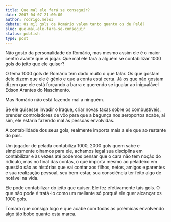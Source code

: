 ```yaml
---
title: Que mal ele fará se conseguir?
date: 2007-04-07 21:00:00
author: rodrigo.melo3
debate: Os mil gols de Romário valem tanto quanto os de Pelé?
slug: que-mal-ele-fara-se-conseguir
status: publish 
type: post
---
```


Não gosto da personalidade do Romário, mas mesmo assim ele é o maior centro avante que vi jogar. Que mal ele fará a alguém se contabilizar 1000 gols do jeito que ele quiser?  

 O tema 1000 gols de Romário tem dado muito o que falar. Os que gostam dele dizem que ele é gênio e que a conta está certa. Já os que não gostam dizem que ele está forçando a barra e querendo se igualar ao inigualável Edson Arantes do Nascimento.  

 Mas Romário não está fazendo mal a ninguém.  

 Se ele quisesse invadir o Iraque, criar novas taxas sobre os combustíveis, prender controladores de vôo para que a bagunça nos aeroportos acabe, ai sim, ele estaria fazendo mal às pessoas envolvidas.  

A contabilidade dos seus gols, realmente importa mais a ele que ao restante do país.  

Um jogador de pelada contabiliza 1000, 2000 gols quem sabe e simplesmente olhamos para ele, achamos legal sua disciplina em contabilizar e às vezes até podemos pensar que o cara não tem noção do ridículo, mas no final das contas, o que importa mesmo ao peladeiro em questão são as histórias que vai contar aos filhos, netos, amigos e parentes e sua realização pessoal, seu bem-estar, sua consciência ter feito algo de notável na vida.  

  

 Ele pode contabilizar do jeito que quiser. Ele fez efetivamente tais gols. O que não pode é tratá-lo como um meliante só porquê ele quer alcançar os 1000 gols.  

 Tomara que consiga logo e que acabe com todas as polêmicas envolvendo algo tão bobo quanto esta marca.

